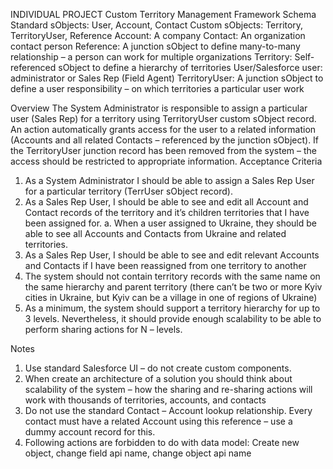 INDIVIDUAL PROJECT
Custom Territory Management Framework
Schema
Standard sObjects: User, Account, Contact
Custom sObjects: Territory, TerritoryUser, Reference
Account: A company
Contact: An organization contact person
Reference: A junction sObject to define many-to-many relationship – a
person can work for multiple organizations
Territory: Self-referenced sObject to define a hierarchy of territories
User/Salesforce user: administrator or Sales Rep (Field Agent)
TerritoryUser: A junction sObject to define a user responsibility – on
which territories a particular user work

Overview
The System Administrator is responsible to assign a particular user
(Sales Rep) for a territory using TerritoryUser custom sObject record. An
action automatically grants access for the user to a related information
(Accounts and all related Contacts – referenced by the junction sObject).
If the TerritoryUser junction record has been removed from the system –
the access should be restricted to appropriate information.
Acceptance Criteria
1. As a System Administrator I should be able to assign a Sales Rep 
User for a particular territory (TerrUser sObject record).
2. As a Sales Rep User, I should be able to see and edit all Account 
and Contact records of the territory and it’s children territories that 
I have been assigned for.
a. When a user assigned to Ukraine, they should be able to see 
all Accounts and Contacts from Ukraine and related 
territories.
3. As a Sales Rep User, I should be able to see and edit relevant 
Accounts and Contacts if I have been reassigned from one territory 
to another
4. The system should not contain territory records with the same 
name on the same hierarchy and parent territory (there can’t be 
two or more Kyiv cities in Ukraine, but Kyiv can be a village in one 
of regions of Ukraine)
5. As a minimum, the system should support a territory hierarchy for 
up to 3 levels. Nevertheless, it should provide enough scalability to 
be able to perform sharing actions for N – levels.


Notes
1. Use standard Salesforce UI – do not create custom components.
2. When create an architecture of a solution you should think about 
scalability of the system – how the sharing and re-sharing actions will 
work with thousands of territories, accounts, and contacts
3. Do not use the standard Contact – Account lookup relationship. Every 
contact must have a related Account using this reference – use a dummy 
account record for this.
4. Following actions are forbidden to do with data model: Create 
new object, change field api name, change object api name